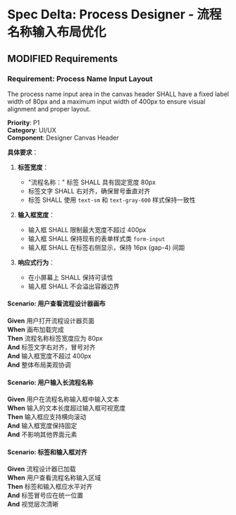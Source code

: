 # Spec Delta: Process Designer - 流程名称输入布局优化

## MODIFIED Requirements

### Requirement: Process Name Input Layout

The process name input area in the canvas header SHALL have a fixed label width of 80px and a maximum input width of 400px to ensure visual alignment and proper layout.

**Priority**: P1  
**Category**: UI/UX  
**Component**: Designer Canvas Header

**具体要求**：

1. **标签宽度**：
   - "流程名称：" 标签 SHALL 具有固定宽度 80px
   - 标签文字 SHALL 右对齐，确保冒号垂直对齐
   - 标签 SHALL 使用 `text-sm` 和 `text-gray-600` 样式保持一致性

2. **输入框宽度**：
   - 输入框 SHALL 限制最大宽度不超过 400px
   - 输入框 SHALL 保持现有的表单样式类 `form-input`
   - 输入框 SHALL 在标签右侧显示，保持 16px (gap-4) 间距

3. **响应式行为**：
   - 在小屏幕上 SHALL 保持可读性
   - 输入框 SHALL 不会溢出容器边界

#### Scenario: 用户查看流程设计器画布

**Given** 用户打开流程设计器页面  
**When** 画布加载完成  
**Then** 流程名称标签宽度应为 80px  
**And** 标签文字右对齐，冒号对齐  
**And** 输入框宽度不超过 400px  
**And** 整体布局美观协调

#### Scenario: 用户输入长流程名称

**Given** 用户在流程名称输入框中输入文本  
**When** 输入的文本长度超过输入框可视宽度  
**Then** 输入框应支持横向滚动  
**And** 输入框宽度保持固定  
**And** 不影响其他界面元素

#### Scenario: 标签和输入框对齐

**Given** 流程设计器已加载  
**When** 用户查看流程名称输入区域  
**Then** 标签和输入框应水平对齐  
**And** 标签冒号应在统一位置  
**And** 视觉层次清晰

